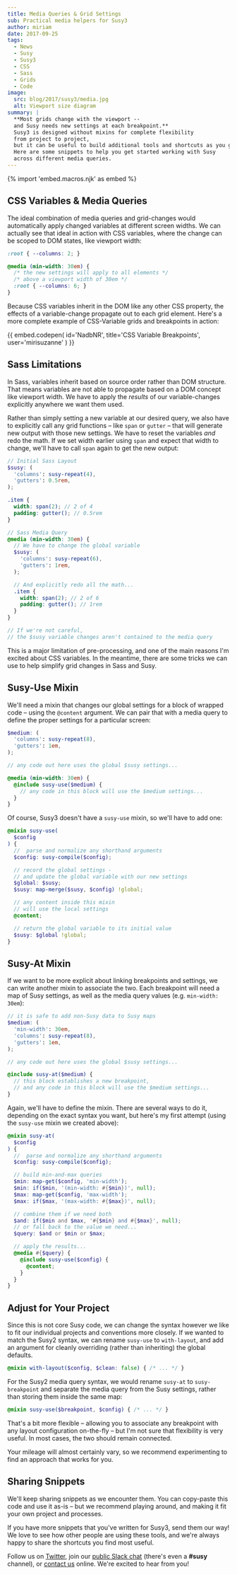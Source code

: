 ```yaml
---
title: Media Queries & Grid Settings
sub: Practical media helpers for Susy3
author: miriam
date: 2017-09-25
tags:
  - News
  - Susy
  - Susy3
  - CSS
  - Sass
  - Grids
  - Code
image:
  src: blog/2017/susy3/media.jpg
  alt: Viewport size diagram
summary: |
  **Most grids change with the viewport --
  and Susy needs new settings at each breakpoint.**
  Susy3 is designed without mixins for complete flexibility
  from project to project,
  but it can be useful to build additional tools and shortcuts as you go.
  Here are some snippets to help you get started working with Susy
  across different media queries.
---
```


{% import 'embed.macros.njk' as embed %}

## CSS Variables & Media Queries

The ideal combination of media queries and grid-changes would
automatically apply changed variables at different screen widths. We can
actually see that ideal in action with CSS variables, where the change
can be scoped to DOM states, like viewport width:

```scss
:root { --columns: 2; }

@media (min-width: 30em) {
  /* the new settings will apply to all elements */
  /* above a viewport width of 30em */
  :root { --columns: 6; }
}
```

Because CSS variables inherit in the DOM like any other CSS property,
the effects of a variable-change propagate out to each grid element.
Here's a more complete example of CSS-Variable grids and breakpoints in
action:

{{ embed.codepen(
  id='NadbNR',
  title='CSS Variable Breakpoints',
  user='mirisuzanne'
) }}

## Sass Limitations

In Sass, variables inherit based on source order rather than DOM
structure. That means variables are not able to propagate based on a DOM
concept like viewport width. We have to apply the *results* of our
variable-changes explicitly anywhere we want them used.

Rather than simply setting a new variable at our desired query, we also
have to explicitly call any grid functions – like `span` or `gutter` –
that will generate new output with those new settings. We have to reset
the variables *and* redo the math. If we set width earlier using `span`
and expect that width to change, we'll have to call `span` again to get
the new output:

```scss
// Initial Sass Layout
$susy: (
  'columns': susy-repeat(4),
  'gutters': 0.5rem,
);

.item {
  width: span(2); // 2 of 4
  padding: gutter(); // 0.5rem
}

// Sass Media Query
@media (min-width: 30em) {
  // We have to change the global variable
  $susy: (
    'columns': susy-repeat(6),
    'gutters': 1rem,
  );

  // And explicitly redo all the math...
  .item {
    width: span(2); // 2 of 6
    padding: gutter(); // 1rem
  }
}

// If we're not careful,
// the $susy variable changes aren't contained to the media query
```

This is a major limitation of pre-processing, and one of the main
reasons I'm excited about CSS variables. In the meantime, there are some
tricks we can use to help simplify grid changes in Sass and Susy.

## Susy-Use Mixin

We'll need a mixin that changes our global settings for a block of
wrapped code – using the `@content` argument. We can pair that with a
media query to define the proper settings for a particular screen:

```scss
$medium: (
  'columns': susy-repeat(8),
  'gutters': 1em,
);

// any code out here uses the global $susy settings...

@media (min-width: 30em) {
  @include susy-use($medium) {
    // any code in this block will use the $medium settings...
  }
}
```

Of course, Susy3 doesn't have a `susy-use` mixin, so we'll have to add
one:

```scss
@mixin susy-use(
  $config
) {
  //  parse and normalize any shorthand arguments
  $config: susy-compile($config);

  // record the global settings -
  // and update the global variable with our new settings
  $global: $susy;
  $susy: map-merge($susy, $config) !global;

  // any content inside this mixin
  // will use the local settings
  @content;

  // return the global variable to its initial value
  $susy: $global !global;
}
```

## Susy-At Mixin

If we want to be more explicit about linking breakpoints and settings,
we can write another mixin to associate the two. Each breakpoint will
need a map of Susy settings, as well as the media query values (e.g.
`min-width: 30em`):

```scss
// it is safe to add non-Susy data to Susy maps
$medium: (
  'min-width': 30em,
  'columns': susy-repeat(8),
  'gutters': 1em,
);

// any code out here uses the global $susy settings...

@include susy-at($medium) {
  // this block establishes a new breakpoint,
  // and any code in this block will use the $medium settings...
}
```

Again, we'll have to define the mixin. There are several ways to do it,
depending on the exact syntax you want, but here's my first attempt
(using the `susy-use` mixin we created above):

```scss
@mixin susy-at(
  $config
) {
  //  parse and normalize any shorthand arguments
  $config: susy-compile($config);

  // build min-and-max queries
  $min: map-get($config, 'min-width');
  $min: if($min, '(min-width: #{$min})', null);
  $max: map-get($config, 'max-width');
  $max: if($max, '(max-width: #{$max})', null);

  // combine them if we need both
  $and: if($min and $max, '#{$min} and #{$max}', null);
  // or fall back to the value we need...
  $query: $and or $min or $max;

  // apply the results...
  @media #{$query} {
    @include susy-use($config) {
      @content;
    }
  }
}
```

## Adjust for Your Project

Since this is not core Susy code, we can change the syntax however we
like to fit our individual projects and conventions more closely. If we
wanted to match the Susy2 syntax, we can rename `susy-use` to
`with-layout`, and add an argument for cleanly overriding (rather than
inheriting) the global defaults.

```scss
@mixin with-layout($config, $clean: false) { /* ... */ }
```

For the Susy2 media query syntax, we would rename `susy-at` to
`susy-breakpoint` and separate the media query from the Susy settings,
rather than storing them inside the same map:

```scss
@mixin susy-use($breakpoint, $config) { /* ... */ }
```

That's a bit more flexible – allowing you to associate any breakpoint
with any layout configuration on-the-fly – but I'm not sure that
flexibility is very useful. In most cases, the two should remain
connected.

Your mileage will almost certainly vary, so we recommend experimenting
to find an approach that works for you.

## Sharing Snippets

We'll keep sharing snippets as we encounter them. You can copy-paste
this code and use it as-is – but we recommend playing around, and making
it fit your own project and processes.

If you have more snippets that you've written for Susy3, send them our
way! We love to see how other people are using these tools, and we're
always happy to share the shortcuts you find most useful.

Follow us on [Twitter], join our [public Slack chat] (there's even a
**\#susy** channel), or [contact us] online. We're excited to hear from
you!

[Twitter]: https://twitter.com/oddbird
[public Slack chat]: http://friends.oddbird.net
[contact us]: /contact/
